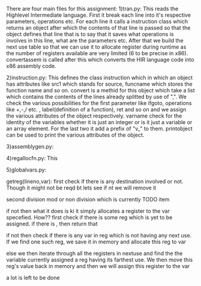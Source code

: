There are four main files for this assignment:
1)tran.py: This reads the Highlevel Intermediate language. First it break each line into it's respective parameters, operations etc. For each line it calls a instruction class which returns an object after which the contents of that line is passed so that the object defines that line that is to say that it saves what operations is involves in this line, what are the parameters etc. After that we build the next use table so that we can use it to allocate register during runtime as the number of registers available are very limited (6 to be precise in x86). convertassem is called after this which converts the HIR language code into x86 assembly code.  

2)instruction.py: This defines the class instruction which in which an object has attributes like src1 which stands for source, funcname which stores the function name and so on. convert is a methid for this object which take a list which contains the contents of the lines already splitted by use of ",". We check the various possibilities for the first parameter like ifgoto, operations like +,-,/ etc. , label(definition of a function), ret and so on and we assign the various attributes of the object respectively. varname check for the identity of the variables whether it is just an integer or is it just a variable or an array element. For the last two it add a prefix of "v_" to them. printobject can be used to print the various attributes of the object.


3)assemblygen.py:


4)regallocfn.py: This 

5)globalvars.py:




getreg(lineno,var):
first check if there is any destination involved or not. Though it might not be reqd bt lets see if nt we  will remove it

second division mod or non division which is currently TODO item

if not then what it does is ki it simply allocates a register to the var specefied.
How??
first check if there is some reg which is yet to be assigned. if there is , then return that

if not then check if there is any var in reg which is not having any next use. If we find one such reg, we save it in memory and allocate this reg to var

else we then iterate through all the registers in nextuse and find the the variable currently assigned a reg having its farthest use. We then move this reg's value back in memory and then we will assign this register to the var


a lot is left to be done
